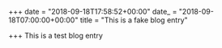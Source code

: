 +++
date = "2018-09-18T17:58:52+00:00"
date_ = "2018-09-18T07:00:00+00:00"
title = "This is a fake blog entry"

+++
This is a test blog entry